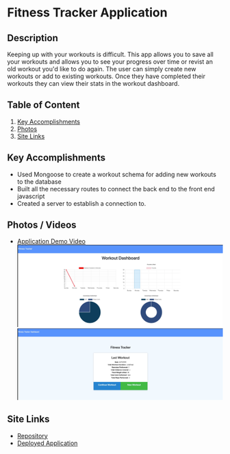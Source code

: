 # Fitness Tracker Application

## Description
Keeping up with your workouts is difficult. This app allows you to save all your workouts and allows you to see your progress over time or revist an old workout you'd like to do again. The user can simply create new workouts or add to existing workouts. Once they have completed their workouts they can view their stats in the workout dashboard. 

## Table of Content

1. [Key Accomplishments](#accomplishments) 
2. [Photos](#photos)
3. [Site Links](#siteLinks)

<a name="accomplishments"></a>
## Key Accomplishments
* Used Mongoose to create a workout schema for adding new workouts to the database
* Built all the necessary routes to connect the back end to the front end javascript
* Created a server to establish a connection to. 

<a name="photos"></a>
## Photos / Videos
* [Application Demo Video](/public/assets/Burger-Eater-Demo.gif)
![Home Page](/public/images/Fitness-Tracker-Home.jpg)
![Stats Page](/public/images/Fitness-Tracker-Stats.jpg)

<a name="siteLinks"></a>
## Site Links
* [Repository](https://github.com/tlatta13/fitness-tracker.git)
* [Deployed Application](https://infinite-eyrie-87287.herokuapp.com/)